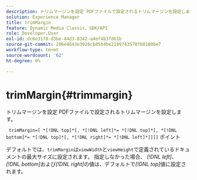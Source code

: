 ```yaml
---
description: トリムマージンを設定 PDFファイルで設定されるトリムマージンを設定します。
solution: Experience Manager
title: trimMargin
feature: Dynamic Media Classic、SDK/API
role: Developer,User
exl-id: dc6e31f8-d3be-44d3-8342-a4ef4b3fd61b
source-git-commit: 206e4643e3926cb85b4be2189743578f88180be7
workflow-type: tm+mt
source-wordcount: '62'
ht-degree: 0%

---
```


# trimMargin{#trimmargin}

トリムマージンを設定 PDFファイルで設定されるトリムマージンを設定します。

` trimMargin=[ *[!DNL top]*[, *[!DNL left]*= *[!DNL top]*[, *[!DNL bottom]*= *[!DNL top]*[, *[!DNL right]*= *[!DNL left]*]]]]` ポイント

デフォルトでは、`trimMargin`は`viewWidth`と`viewHeight`で定義されているドキュメントの最大サイズに設定されます。 指定しなかった場合、 *[!DNL left]*、 *[!DNL bottom]*&#x200B;および&#x200B;*[!DNL right]*&#x200B;の値は、デフォルトで&#x200B;*[!DNL top]*&#x200B;値に設定されます。

